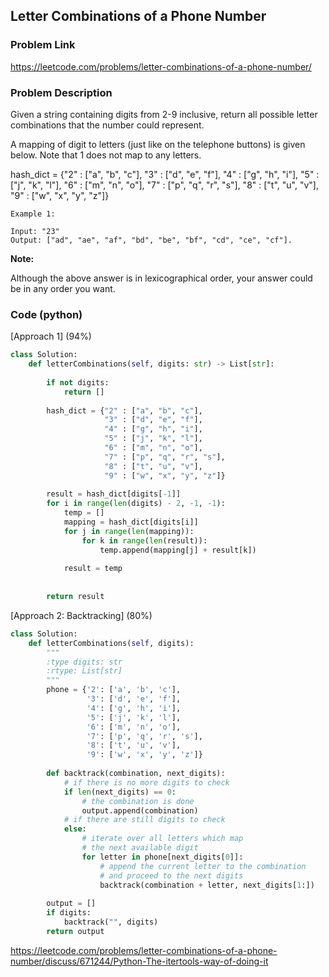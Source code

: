 ## Letter Combinations of a Phone Number

### Problem Link

https://leetcode.com/problems/letter-combinations-of-a-phone-number/

### Problem Description 

Given a string containing digits from 2-9 inclusive, return all possible letter combinations that the number could represent.

A mapping of digit to letters (just like on the telephone buttons) is given below. Note that 1 does not map to any letters.

hash_dict = {"2" : ["a", "b", "c"],
            "3" : ["d", "e", "f"], 
            "4" : ["g", "h", "i"], 
            "5" : ["j", "k", "l"], 
            "6" : ["m", "n", "o"], 
            "7" : ["p", "q", "r", "s"], 
            "8" : ["t", "u", "v"], 
            "9" : ["w", "x", "y", "z"]}

```
Example 1:

Input: "23"
Output: ["ad", "ae", "af", "bd", "be", "bf", "cd", "ce", "cf"].

```

**Note:**

Although the above answer is in lexicographical order, your answer could be in any order you want.

### Code (python)

[Approach 1] (94%)

```python
class Solution:
    def letterCombinations(self, digits: str) -> List[str]:
        
        if not digits:
            return []
        
        hash_dict = {"2" : ["a", "b", "c"],
                     "3" : ["d", "e", "f"], 
                     "4" : ["g", "h", "i"], 
                     "5" : ["j", "k", "l"], 
                     "6" : ["m", "n", "o"], 
                     "7" : ["p", "q", "r", "s"], 
                     "8" : ["t", "u", "v"], 
                     "9" : ["w", "x", "y", "z"]}
        
        result = hash_dict[digits[-1]]
        for i in range(len(digits) - 2, -1, -1):
            temp = []
            mapping = hash_dict[digits[i]]
            for j in range(len(mapping)):
                for k in range(len(result)):
                    temp.append(mapping[j] + result[k])
                    
            result = temp
        
        
        return result
```

[Approach 2: Backtracking] (80%) 

```python
class Solution:
    def letterCombinations(self, digits):
        """
        :type digits: str
        :rtype: List[str]
        """
        phone = {'2': ['a', 'b', 'c'],
                 '3': ['d', 'e', 'f'],
                 '4': ['g', 'h', 'i'],
                 '5': ['j', 'k', 'l'],
                 '6': ['m', 'n', 'o'],
                 '7': ['p', 'q', 'r', 's'],
                 '8': ['t', 'u', 'v'],
                 '9': ['w', 'x', 'y', 'z']}
                
        def backtrack(combination, next_digits):
            # if there is no more digits to check
            if len(next_digits) == 0:
                # the combination is done
                output.append(combination)
            # if there are still digits to check
            else:
                # iterate over all letters which map 
                # the next available digit
                for letter in phone[next_digits[0]]:
                    # append the current letter to the combination
                    # and proceed to the next digits
                    backtrack(combination + letter, next_digits[1:])
                    
        output = []
        if digits:
            backtrack("", digits)
        return output
```

https://leetcode.com/problems/letter-combinations-of-a-phone-number/discuss/671244/Python-The-itertools-way-of-doing-it
